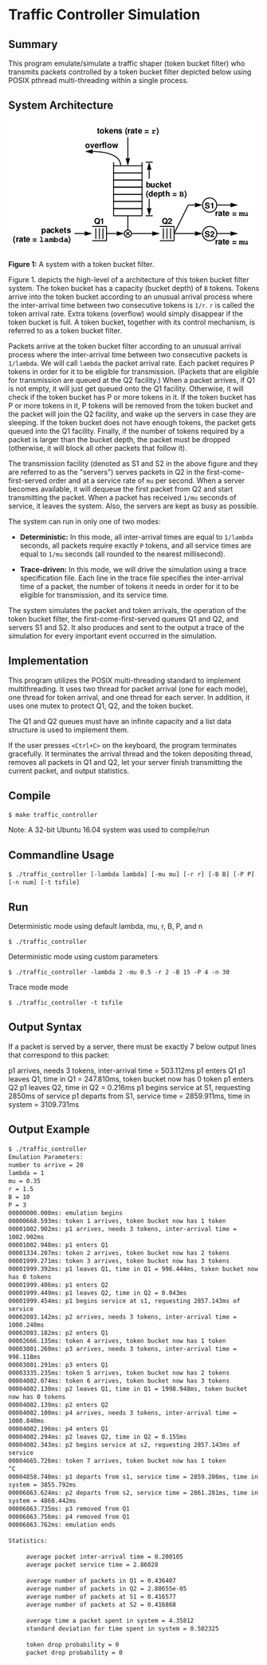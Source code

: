 # Traffic Controller Simulation

## Summary

This program emulate/simulate a traffic shaper (token bucket filter) who transmits packets controlled by a token bucket filter depicted
below using POSIX pthread multi-threading within a single process.

## System Architecture

![Token Bucket](figure1.png)

**Figure 1:** A system with a token bucket filter.

Figure 1. depicts the high-level of a architecture of this token bucket filter system. The token bucket has a capacity (bucket depth) of `B` tokens. Tokens arrive into the token bucket according to an unusual arrival process where the inter-arrival time between two consecutive tokens is `1/r`. `r` is called the token arrival rate. Extra tokens (overflow) would simply disappear if the token bucket is full. A token bucket, together with its control mechanism, is referred to as a token bucket filter.

Packets arrive at the token bucket filter according to an unusual arrival process where the inter-arrival time between two consecutive packets is `1/lambda`. We will call `lambda` the packet arrival rate. Each packet requires P tokens in order for it to be eligible for transmission. (Packets that are eligible for transmission are queued at the Q2 facility.) When a packet arrives, if Q1 is not empty, it will just get queued onto the Q1 facility. Otherwise, it will check if the token bucket has P or more tokens in it. If the token bucket has P or more tokens in it, P tokens will be removed from the token bucket and the packet will join the Q2 facility, and wake up the servers in case they are sleeping. If the token bucket does not have enough tokens, the packet gets queued into the Q1 facility. Finally, if the number of tokens required by a packet is larger than the bucket depth, the packet must be dropped (otherwise, it will block all other packets that follow it).

The transmission facility (denoted as S1 and S2 in the above figure and they are referred to as the "servers") serves packets in Q2 in the first-come-first-served order and at a service rate of `mu` per second. When a server becomes available, it will dequeue the first packet from Q2 and start transmitting the packet. When a packet has received `1/mu` seconds of service, it leaves the system. Also, the servers are kept as busy as possible.

The system can run in only one of two modes:
* **Deterministic:** In this mode, all inter-arrival times are equal to `1/lambda` seconds, all packets require exactly `P` tokens, and all service times are equal to `1/mu` seconds (all rounded to the nearest millisecond).

* **Trace-driven:** In this mode, we will drive the simulation using a trace specification file. Each line in the trace file specifies the inter-arrival time of a packet, the number of tokens it needs in order for it to be eligible
for transmission, and its service time.

The system simulates the packet and token arrivals, the operation of the token bucket filter, the first-come-first-served queues Q1 and Q2, and servers S1 and S2. It also produces and sent to the output a trace of the simulation for every important event occurred in the simulation. 

## Implementation

This program utilizes the POSIX multi-threading standard to implement multithreading. It uses two thread for packet arrival (one for each mode), one thread for token arrival, and one thread for each server. In addition, it uses one mutex to protect Q1, Q2, and the token bucket. 

The Q1 and Q2 queues must have an infinite capacity and a list data structure is used to implement them.

If the user presses `<Ctrl+C>` on the keyboard, the program terminates gracefully. It terminates the arrival thread and the token depositing thread, removes all packets in Q1 and Q2, let your server finish transmitting the current packet, and output statistics.

## Compile
```shell
$ make traffic_controller
```
Note: A 32-bit Ubuntu 16.04 system was used to compile/run

## Commandline Usage
```shell
$ ./traffic_controller [-lambda lambda] [-mu mu] [-r r] [-B B] [-P P] [-n num] [-t tsfile]
```

## Run
Deterministic mode using default lambda, mu, r, B, P, and n
```shell
$ ./traffic_controller
```

Deterministic mode using custom parameters
```shell
$ ./traffic_controller -lambda 2 -mu 0.5 -r 2 -B 15 -P 4 -n 30
```

Trace mode mode
```shell
$ ./traffic_controller -t tsfile
```

## Output Syntax
If a packet is served by a server, there must be exactly 7 below output lines that correspond to this packet:

p1 arrives, needs 3 tokens, inter-arrival time = 503.112ms
p1 enters Q1
p1 leaves Q1, time in Q1 = 247.810ms, token bucket now has 0 token
p1 enters Q2
p1 leaves Q2, time in Q2 = 0.216ms
p1 begins service at S1, requesting 2850ms of service
p1 departs from S1, service time = 2859.911ms, time in system = 3109.731ms

## Output Example

```shell
$ ./traffic_controller 
Emulation Parameters:
number to arrive = 20
lambda = 1
mu = 0.35
r = 1.5
B = 10
P = 3
00000000.000ms: emulation begins
00000668.593ms: token 1 arrives, token bucket now has 1 token
00001002.902ms: p1 arrives, needs 3 tokens, inter-arrival time = 1002.902ms
00001002.948ms: p1 enters Q1
00001334.207ms: token 2 arrives, token bucket now has 2 tokens
00001999.271ms: token 3 arrives, token bucket now has 3 tokens
00001999.392ms: p1 leaves Q1, time in Q1 = 996.444ms, token bucket now has 0 tokens
00001999.406ms: p1 enters Q2
00001999.449ms: p1 leaves Q2, time in Q2 = 0.043ms
00001999.454ms: p1 begins service at s1, requesting 2857.143ms of service
00002003.142ms: p2 arrives, needs 3 tokens, inter-arrival time = 1000.240ms
00002003.182ms: p2 enters Q1
00002666.135ms: token 4 arrives, token bucket now has 1 token
00003001.260ms: p3 arrives, needs 3 tokens, inter-arrival time = 998.118ms
00003001.291ms: p3 enters Q1
00003335.235ms: token 5 arrives, token bucket now has 2 tokens
00004002.074ms: token 6 arrives, token bucket now has 3 tokens
00004002.130ms: p2 leaves Q1, time in Q1 = 1998.948ms, token bucket now has 0 tokens
00004002.139ms: p2 enters Q2
00004002.100ms: p4 arrives, needs 3 tokens, inter-arrival time = 1000.840ms
00004002.196ms: p4 enters Q1
00004002.294ms: p2 leaves Q2, time in Q2 = 0.155ms
00004002.343ms: p2 begins service at s2, requesting 2857.143ms of service
00004665.726ms: token 7 arrives, token bucket now has 1 token
^C
00004858.740ms: p1 departs from s1, service time = 2859.286ms, time in system = 3855.792ms
00006863.624ms: p2 departs from s2, service time = 2861.281ms, time in system = 4860.442ms
00006863.735ms: p3 removed from Q1
00006863.756ms: p4 removed from Q1
00006863.762ms: emulation ends

Statistics:

     average packet inter-arrival time = 0.200105
     average packet service time = 2.86028

     average number of packets in Q1 = 0.436407
     average number of packets in Q2 = 2.88655e-05
     average number of packets at S1 = 0.416577
     average number of packets at S2 = 0.416868

     average time a packet spent in system = 4.35812
     standard deviation for time spent in system = 0.502325

     token drop probability = 0
     packet drop probability = 0
```





